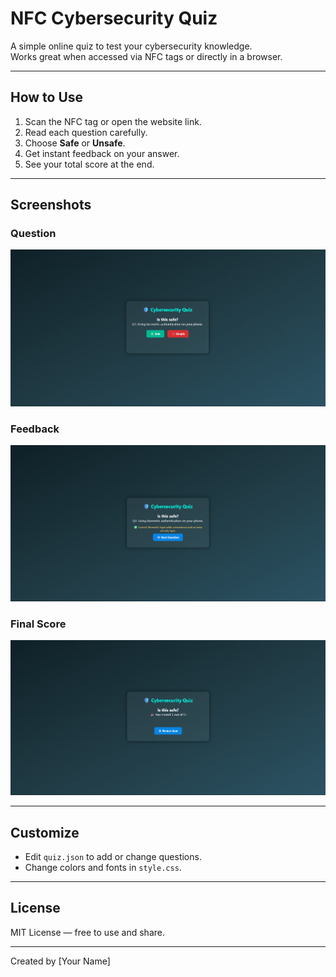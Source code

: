 # NFC Cybersecurity Quiz

A simple online quiz to test your cybersecurity knowledge.  
Works great when accessed via NFC tags or directly in a browser.

---

## How to Use

1. Scan the NFC tag or open the website link.  
2. Read each question carefully.  
3. Choose **Safe** or **Unsafe**.  
4. Get instant feedback on your answer.  
5. See your total score at the end.

---

## Screenshots

### Question  
![Question Screenshot](screenshots/question.png)

### Feedback  
![Feedback Screenshot](screenshots/feedback.png)

### Final Score  
![Score Screenshot](screenshots/score.png)

---

## Customize

- Edit `quiz.json` to add or change questions.  
- Change colors and fonts in `style.css`.

---

## License

MIT License — free to use and share.

---

Created by [Your Name]

